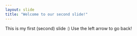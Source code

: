 ```yaml
---
layout: slide
title: "Welcome to our second slide!"
---
```

This is my first (second) slide :)
Use the left arrow to go back!


